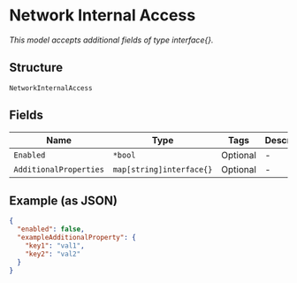 
# Network Internal Access

*This model accepts additional fields of type interface{}.*

## Structure

`NetworkInternalAccess`

## Fields

| Name | Type | Tags | Description |
|  --- | --- | --- | --- |
| `Enabled` | `*bool` | Optional | - |
| `AdditionalProperties` | `map[string]interface{}` | Optional | - |

## Example (as JSON)

```json
{
  "enabled": false,
  "exampleAdditionalProperty": {
    "key1": "val1",
    "key2": "val2"
  }
}
```

